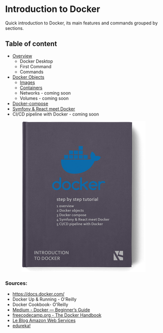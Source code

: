 
# Introduction to Docker

Quick introduction to Docker, its main features and commands grouped by sections.

## Table of content

- [Overview](section/overview/README.md)
    - Docker Desktop
    - First Command
    - Commands
- [Docker Objects](section/objects/README.md)
    - [Images](section/objects/images/README.md)
    - [Containers](section/objects/containers/README.md)
    - Networks - coming soon
    - Volumes - coming soon
- [Docker-compose](section/docker_compose/README.md)
- [Symfony & React meet Docker](section/symfony_react_docker/README.md)
- CI/CD pipeline with Docker - coming soon

<div align="center">

![Introduction to Docker](tutorial-book-cover.png)

</div>

### Sources:
- https://docs.docker.com/
- Docker Up & Running - O'Reilly
- Docker Cookbook- O'Reilly
- [Medium - Docker — Beginner’s Guide](https://medium.com/codingthesmartway-com-blog/docker-beginners-guide-part-1-images-containers-6f3507fffc98 "Docker — Beginner’s Guide")
- [freecodecamp.org - The Docker Handbook](https://www.freecodecamp.org/news/the-docker-handbook/#introduction-to-containerization-and-docker "The Docker Handbook")
- [Le Blog Amazon Web Services](https://aws.amazon.com/fr/blogs/france/demystifier-entrypoint-et-cmd-dans-docker/ "Démystifier ENTRYPOINT et CMD dans Docker")
- [edureka!](https://www.youtube.com/watch?v=RSIstPUiEjY "Docker Full Course - Learn Docker in 5 Hours | Docker Tutorial For Beginners | Edureka")
